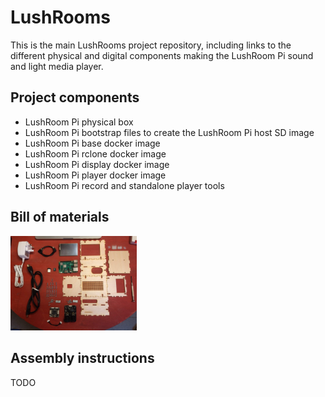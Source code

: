 # LushRooms

This is the main LushRooms project repository, including links to the different physical and digital components making the LushRoom Pi sound and light media player.

## Project components

* LushRoom Pi physical box
* LushRoom Pi bootstrap files to create the LushRoom Pi host SD image
* LushRoom Pi base docker image
* LushRoom Pi rclone docker image
* LushRoom Pi display docker image
* LushRoom Pi player docker image
* LushRoom Pi record and standalone player tools

## Bill of materials

<img alt="Exploded view of the bill of materials" src="https://github.com/LUSHDigital/LushRooms/blob/master/images/lrpi_01.jpg" data-canonical-src="https://github.com/LUSHDigital/LushRooms/blob/master/images/lrpi_01.jpg" width="40%" height="40%" />

## Assembly instructions

TODO
